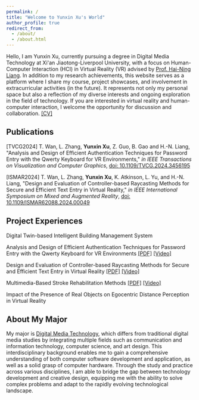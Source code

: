```yaml
---
permalink: /
title: "Welcome to Yunxin Xu's World"
author_profile: true
redirect_from: 
  - /about/
  - /about.html
---
```


Hello, I am Yunxin Xu, currently pursuing a degree in Digital Media Technology at Xi'an Jiaotong-Liverpool University, with a focus on Human-Computer Interaction (HCI) in Virtual Reality (VR) advised by [Prof. Hai-Ning Liang](https://cma.hkust-gz.edu.cn/faculty-regular/hai-ning-liang/). In addition to my research achievements, this website serves as a platform where I share my course, project showcases, and involvement in extracurricular activities (in the future). It represents not only my personal space but also a reflection of my diverse interests and ongoing exploration in the field of technology. If you are interested in virtual reality and human-computer interaction, I welcome the opportunity for discussion and collaboration.    [[CV]](files/cv.pdf)

Publications
------
[TVCG2024] T. Wan, L. Zhang, **Yunxin Xu**, Z. Guo, B. Gao and H.-N. Liang, "Analysis and Design of Efficient Authentication Techniques for Password Entry with the Qwerty Keyboard for VR Environments," _in IEEE Transactions on Visualization and Computer Graphics_, [doi: 10.1109/TVCG.2024.3456195](https://ieeexplore.ieee.org/document/10670490)

[ISMAR2024] T. Wan, L. Zhang, **Yunxin Xu**, K. Atkinson, L. Yu, and H.-N. Liang, "Design and Evaluation of Controller-based Raycasting Methods for Secure and Efficient Text Entry in Virtual Reality," _in IEEE International Symposium on Mixed and Augmented Reality_, [doi: 10.1109/ISMAR62088.2024.00049](https://ieeexplore.ieee.org/abstract/document/10765421)

Project Experiences
------
Digital Twin-based Intelligent Building Management System

Analysis and Design of Efficient Authentication Techniques for Password Entry with the Qwerty Keyboard for VR Environments    [[PDF]](files/Analysis_and_Design_of_Efficient_Authentication_Techniques_for_Password_Entry_with_the_Qwerty_Keyboard_for_VR_Environments.pdf)  [[Video]](files/keyboard.mp4)

Design and Evaluation of Controller-based Raycasting Methods for Secure and Efficient Text Entry in Virtual Reality    [[PDF]](Design_and_Evaluation_of_Controller-based_Raycasting_Methods_for_Secure_and_Efficient_Text_Entry_in_Virtual_Reality.pdf)  [[Video]](files/freecompress-contentsecurity.mp4)

Multimedia-Based Stroke Rehabilitation Methods    [[PDF]](files/MEC202.pdf)  [[Video]](files/stroke.mp4)

Impact of the Presence of Real Objects on Egocentric Distance Perception in Virtual Reality


About My Major
------
My major is [Digital Media Technology](https://www.xjtlu.edu.cn/en/study/undergraduate/digital-media-technology), which differs from traditional digital media studies by integrating multiple fields such as communication and information technology, computer science, and art design. This interdisciplinary background enables me to gain a comprehensive understanding of both computer software development and application, as well as a solid grasp of computer hardware. Through the study and practice across various disciplines, I am able to bridge the gap between technology development and creative design, equipping me with the ability to solve complex problems and adapt to the rapidly evolving technological landscape.
